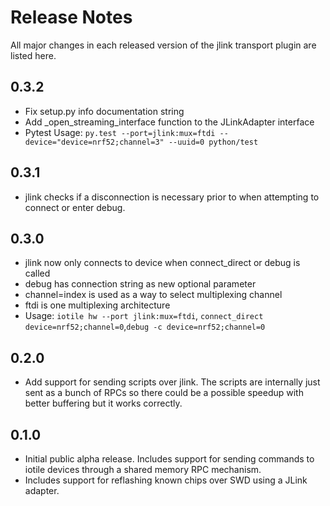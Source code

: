 # Release Notes

All major changes in each released version of the jlink transport plugin are
listed here.

## 0.3.2
- Fix setup.py info documentation string
- Add _open_streaming_interface function to the JLinkAdapter interface
-    Pytest Usage: ```py.test --port=jlink:mux=ftdi --device="device=nrf52;channel=3" --uuid=0 python/test```

## 0.3.1
- jlink checks if a disconnection is necessary prior to when attempting to connect or enter debug.

## 0.3.0
- jlink now only connects to device when connect_direct or debug is called
- debug has connection string as new optional parameter
- channel=index is used as a way to select multiplexing channel
- ftdi is one multiplexing architecture
- Usage: ```iotile hw --port jlink:mux=ftdi```, ```connect_direct device=nrf52;channel=0```,```debug -c device=nrf52;channel=0```

## 0.2.0

- Add support for sending scripts over jlink.  The scripts are internally just
  sent as a bunch of RPCs so there could be a possible speedup with better
  buffering but it works correctly.

## 0.1.0

- Initial public alpha release.  Includes support for sending commands to iotile
  devices through a shared memory RPC mechanism.
- Includes support for reflashing known chips over SWD using a JLink adapter.
